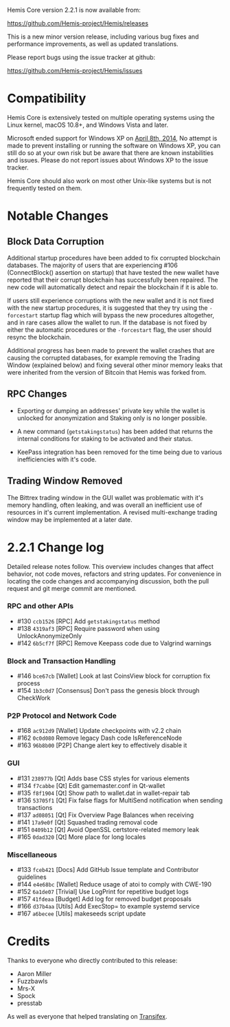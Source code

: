 Hemis Core version 2.2.1 is now available from:

  <https://github.com/Hemis-project/Hemis/releases>

This is a new minor version release, including various bug fixes and
performance improvements, as well as updated translations.

Please report bugs using the issue tracker at github:

  <https://github.com/Hemis-project/Hemis/issues>

Compatibility
==============

Hemis Core is extensively tested on multiple operating systems using
the Linux kernel, macOS 10.8+, and Windows Vista and later.

Microsoft ended support for Windows XP on [April 8th, 2014](https://www.microsoft.com/en-us/WindowsForBusiness/end-of-xp-support),
No attempt is made to prevent installing or running the software on Windows XP, you
can still do so at your own risk but be aware that there are known instabilities and issues.
Please do not report issues about Windows XP to the issue tracker.

Hemis Core should also work on most other Unix-like systems but is not
frequently tested on them.

Notable Changes
===============

Block Data Corruption
---------------------

Additional startup procedures have been added to fix corrupted blockchain databases.
The majority of users that are experiencing #106 (ConnectBlock() assertion on startup)
that have tested the new wallet have reported that their corrupt blockchain has
successfully been repaired. The new code will automatically detect and repair the
blockchain if it is able to.

If users still experience corruptions with the new wallet and it is not fixed
with the new startup procedures, it is suggested that they try using the
`-forcestart` startup flag which will bypass the new procedures altogether, and
in rare cases allow the wallet to run. If the database is not fixed by either
the automatic procedures or the `-forcestart` flag, the user should resync the
blockchain.

Additional progress has been made to prevent the wallet crashes that are causing
the corrupted databases, for example removing the Trading Window (explained below)
and fixing several other minor memory leaks that were inherited from the version
of Bitcoin that Hemis was forked from.

RPC Changes
-----------

- Exporting or dumping an addresses' private key while the wallet is unlocked for
  anonymization and Staking only is no longer possible.

- A new command (`getstakingstatus`) has been added that returns the internal conditions
  for staking to be activated and their status.

- KeePass integration has been removed for the time being due to various inefficiencies
  with it's code.

Trading Window Removed
----------------------

The Bittrex trading window in the GUI wallet was problematic with it's memory
handling, often leaking, and was overall an inefficient use of resources in it's
current implementation. A revised multi-exchange trading window may be implemented
at a later date.

2.2.1 Change log
=================

Detailed release notes follow. This overview includes changes that affect
behavior, not code moves, refactors and string updates. For convenience in locating
the code changes and accompanying discussion, both the pull request and
git merge commit are mentioned.

### RPC and other APIs
- #130 `ccb1526` [RPC] Add `getstakingstatus` method
- #138 `4319af3` [RPC] Require password when using UnlockAnonymizeOnly
- #142 `6b5cf7f` [RPC] Remove Keepass code due to Valgrind warnings

### Block and Transaction Handling
- #146 `bce67cb` [Wallet] Look at last CoinsView block for corruption fix process
- #154 `1b3c0d7` [Consensus] Don't pass the genesis block through CheckWork

### P2P Protocol and Network Code
- #168 `ac912d9` [Wallet] Update checkpoints with v2.2 chain
- #162 `0c0d080` Remove legacy Dash code IsReferenceNode
- #163 `96b8b00` [P2P] Change alert key to effectively disable it

### GUI
- #131 `238977b` [Qt] Adds base CSS styles for various elements
- #134 `f7cabbe` [Qt] Edit gamemaster.conf in Qt-wallet
- #135 `f8f1904` [Qt] Show path to wallet.dat in wallet-repair tab
- #136 `53705f1` [Qt] Fix false flags for MultiSend notification when sending transactions
- #137 `ad08051` [Qt] Fix Overview Page Balances when receiving
- #141 `17a9e0f` [Qt] Squashed trading removal code
- #151 `0409b12` [Qt] Avoid OpenSSL certstore-related memory leak
- #165 `0dad320` [Qt] More place for long locales

### Miscellaneous
- #133 `fceb421` [Docs] Add GitHub Issue template and Contributor guidelines
- #144 `e4e68bc` [Wallet] Reduce usage of atoi to comply with CWE-190
- #152 `6a1de07` [Trivial] Use LogPrint for repetitive budget logs
- #157 `41fdeaa` [Budget] Add log for removed budget proposals
- #166 `d37b4aa` [Utils] Add ExecStop= to example systemd service
- #167 `a6becee` [Utils] makeseeds script update

Credits
=======

Thanks to everyone who directly contributed to this release:

- Aaron Miller
- Fuzzbawls
- Mrs-X
- Spock
- presstab

As well as everyone that helped translating on [Transifex](https://www.transifex.com/projects/p/Hemis-project-translations/).
